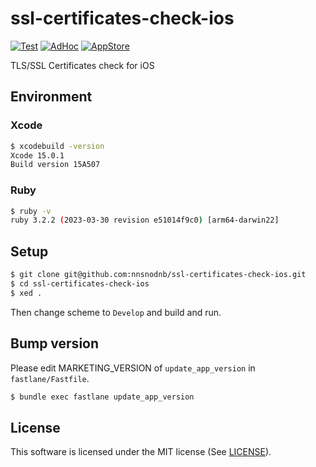 # ssl-certificates-check-ios

[![Test](https://github.com/nnsnodnb/ssl-certificates-check-ios/actions/workflows/test.yml/badge.svg)](https://github.com/nnsnodnb/ssl-certificates-check-ios/actions/workflows/test.yml)
[![AdHoc](https://github.com/nnsnodnb/ssl-certificates-check-ios/actions/workflows/adhoc.yml/badge.svg)](https://github.com/nnsnodnb/ssl-certificates-check-ios/actions/workflows/adhoc.yml)
[![AppStore](https://github.com/nnsnodnb/ssl-certificates-check-ios/actions/workflows/appstore.yml/badge.svg)](https://github.com/nnsnodnb/ssl-certificates-check-ios/actions/workflows/appstore.yml)

TLS/SSL Certificates check for iOS

## Environment

### Xcode

```bash
$ xcodebuild -version
Xcode 15.0.1
Build version 15A507
```

### Ruby

```bash
$ ruby -v
ruby 3.2.2 (2023-03-30 revision e51014f9c0) [arm64-darwin22]
```

## Setup

```bash
$ git clone git@github.com:nnsnodnb/ssl-certificates-check-ios.git
$ cd ssl-certificates-check-ios
$ xed .
```

Then change scheme to `Develop` and build and run.

## Bump version

Please edit MARKETING_VERSION of `update_app_version` in `fastlane/Fastfile`.

```bash
$ bundle exec fastlane update_app_version
```

## License

This software is licensed under the MIT license (See [LICENSE](LICENSE)).
